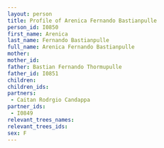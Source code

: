 ```yaml
---
layout: person
title: Profile of Arenica Fernando Bastianpulle
person_id: I0850
first_name: Arenica
last_name: Fernando Bastianpulle
full_name: Arenica Fernando Bastianpulle
mother: 
mother_id: 
father: Bastian Fernando Thormupulle
father_id: I0851
children:
children_ids:
partners:
 - Caitan Rodrgio Candappa
partner_ids:
 - I0849
relevant_trees_names:
relevant_trees_ids:
sex: F
---
```


